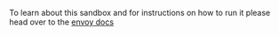 To learn about this sandbox and for instructions on how to run it please head over
to the [envoy docs](https://www.envoyproxy.io/docs/envoy/latest/start/sandboxes/local_ratelimit.html)
